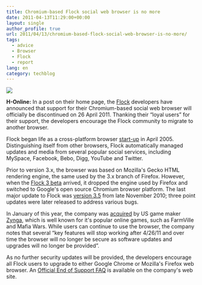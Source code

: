 ```yaml
---
title: Chromium-based Flock social web browser is no more
date: 2011-04-13T11:29:00+00:00
layout: single
author_profile: true
url: 2011/04/13/chromium-based-flock-social-web-browser-is-no-more/
tags:
  - advice
  - Browser
  - Flock
  - report
lang: en
category: techblog
---
```

<div dir="ltr" trbidi="on">
  <div>
    <a href="http://1.bp.blogspot.com/-4ChwZaOHcoA/TaWB1sosyGI/AAAAAAAAD1A/QXE70UlmOmk/s1600/flock-logo200-763c5b74ee637d42.png" imageanchor="1"><img border="0" src="http://1.bp.blogspot.com/-4ChwZaOHcoA/TaWB1sosyGI/AAAAAAAAD1A/QXE70UlmOmk/s1600/flock-logo200-763c5b74ee637d42.png" /></a>
  </div>
  
  <p>
    <b>H-Online:</b> In a post on their home page, the <a href="http://www.flock.com/">Flock</a> developers have announced that support for their Chromium-based social web browser will officially be discontinued on 26 April 2011. Thanking their &#8220;loyal users&#8221; for their support, the developers encourage the Flock community to migrate to another browser.
  </p>
  
  <p>
    Flock began life as a cross-platform browser <a href="http://news.cnet.com/Start-up-wants-to-improve-on-Firefox/2100-1032_3-5663798.html">start-up</a> in April 2005. Distinguishing itself from other browsers, Flock automatically managed updates and media from several popular social services, including MySpace, Facebook, Bebo, Digg, YouTube and Twitter.
  </p>
  
  <p>
    Prior to version 3.x, the browser was based on Mozilla's Gecko HTML rendering engine, the same used by the 3.x branch of Firefox. However, when the <a href="http://www.h-online.com/news/item/Flock-3-Beta-drops-Firefox-switches-to-Chromium-1023489.html">Flock 3 beta</a> arrived, it dropped the engine used by Firefox and switched to Google's open source Chromium browser platform. The last major update to Flock was <a href="http://www.h-online.com/news/item/Flock-3-5-social-web-browser-arrives-1145337.html">version 3.5</a> from late November 2010; three point updates were later released to address various bugs.
  </p>
  
  <p>
    In January of this year, the company was <a href="http://www.h-online.com/news/item/Zynga-to-acquire-Flock-social-web-browser-1164494.html">acquired</a> by US game maker <a href="http://www.zynga.com/">Zynga</a>, which is well known for it's popular online games, such as FarmVille and Mafia Wars. While users can continue to use the browser, the company notes that several &#8220;key features will stop working after 4/26/11 and over time the browser will no longer be secure as software updates and upgrades will no longer be provided&#8221;.
  </p>
  
  <p>
    As no further security updates will be provided, the developers encourage all Flock users to upgrade to either Google Chrome or Mozilla's Firefox web browser. An <a href="http://www.flock.com/faq.html">Official End of Support FAQ</a> is available on the company's web site.</div>